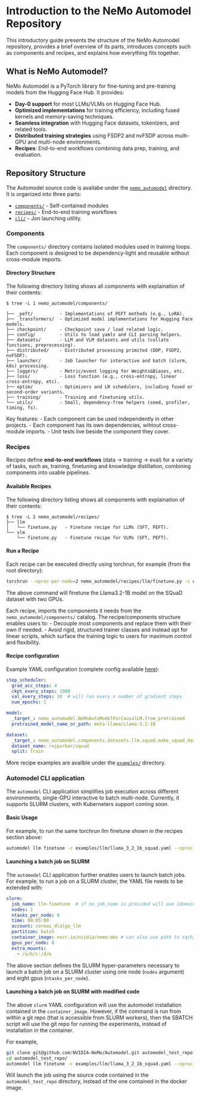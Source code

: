 # Introduction to the NeMo Automodel Repository

This introductory guide presents the structure of the NeMo Automodel repository, provides a brief overview of its parts, introduces concepts such as components and recipes, and explains how everything fits together.

## What is NeMo Automodel?
NeMo Automodel is a PyTorch library for fine-tuning and pre-training models from the Hugging Face Hub. It provides:
- **Day-0 support** for most LLMs/VLMs on Hugging Face Hub.
- **Optimized implementations** for training efficiency, including fused kernels and memory-saving techniques.
- **Seamless integration** with Hugging Face datasets, tokenizers, and related tools.
- **Distributed training strategies** using FSDP2 and nvFSDP across multi-GPU and multi-node environments.
- **Recipes**: End-to-end workflows combining data prep, training, and evaluation.


## Repository Structure
The Automodel source code is availabe under the [`nemo_automodel`](https://github.com/NVIDIA-NeMo/Automodel/tree/main/nemo_automodel) directory. It is organized into three parts:
- [`components/`](https://github.com/NVIDIA-NeMo/Automodel/tree/main/nemo_automodel/components)  - Self-contained modules
- [`recipes/`](https://github.com/NVIDIA-NeMo/Automodel/tree/main/nemo_automodel/recipes) - End-to-end training workflows
- [`cli/`](https://github.com/NVIDIA-NeMo/Automodel/tree/main/nemo_automodel/_cli_) - Jon launching utility.


### Components
The `components/` directory contains isolated modules used in training loops.
Each component is designed to be dependency-light and reusable without cross-module imports.

#### Directory Structure
The following directory listing shows all components with explaination of their contents:
```
$ tree -L 1 nemo_automodel/components/

├── _peft/          - Implementations of PEFT methods (e.g., LoRA).
├── _transformers/  - Optimized model implementations for Hugging Face models.
├── checkpoint/     - Checkpoint save / load related logic.
├── config/         - Utils to load yamls and CLI parsing helpers.
├── datasets/       - LLM and VLM datasets and utils (collate functions, preprocessing).
├── distributed/    - Distributed processing primited (DDP, FSDP2, nvFSDP).
├── launcher/       - Job launcher for interactive and batch (slurm, k8s) processing.
├── loggers/        - Metric/event logging for Weights&Biases, etc.
├── loss/           - Loss function (e.g., cross-entropy, linear cross-entropy, etc).
├── optim/          - Optimizers and LR schedulers, including fused or second-order variants.
├── training/       - Training and finetuning utils.
└── utils/          - Small, dependency-free helpers (seed, profiler, timing, fs).
```

Key features:
    - Each component can be used independently in other projects.
    - Each component has its own dependencies, wihtout cross-module imports.
    - Unit tests live beside the component they cover.

### Recipes
Recipes define **end-to-end workflows** (data → training → eval) for a variety of tasks, such as,
training, finetuning and knowledge distillation, combining components into usable pipelines.

#### Available Recipes
The following directory listing shows all components with explaination of their contents:
```
$ tree -L 2 nemo_automodel/recipes/
├── llm
│   └── finetune.py   - Finetune recipe for LLMs (SFT, PEFT).
└── vlm
    └── finetune.py   - Finetune recipe for VLMs (SFT, PEFT).
```

#### Run a Recipe

Each recipe can be executed directly using torchrun, for example (from the root directory):
```bash
torchrun --nproc-per-node=2 nemo_automodel/recipes/llm/finetune.py -c examples/llm/llama_3_2_1b_squad.yaml
```

The above command will finetune the Llama3.2-1B model on the SQuaD dataset with two GPUs.

Each recipe, imports the components it needs from the `nemo_automodel/components/` catalog.
The recipe/components structure enables users to:
    - Decouple most components and replace them with their own if needed.
    - Avoid rigid, structured trainer classes and instead opt for linear scripts, which surface the training logic to users for maximum control and flexibility.

<!-- For an in-depth explanation of the LLM recipe please also see the [LLM recipe deep-dive guide](docs/llm_recipe_deep_dive.md). -->

#### Recipe configuration
Example YAML configuration (complete config available [here](https://github.com/NVIDIA-NeMo/Automodel/blob/main/examples/llm/llama_3_2_1b_squad.yaml)):
```yaml
step_scheduler:
  grad_acc_steps: 4
  ckpt_every_steps: 1000
  val_every_steps: 10  # will run every x number of gradient steps
  num_epochs: 1

model:
  _target_: nemo_automodel.NeMoAutoModelForCausalLM.from_pretrained
  pretrained_model_name_or_path: meta-llama/Llama-3.2-1B

dataset:
  _target_: nemo_automodel.components.datasets.llm.squad.make_squad_dataset
  dataset_name: rajpurkar/squad
  split: train
```

More recipe examples are availble under the [`examples/`](https://github.com/NVIDIA-NeMo/Automodel/tree/main/examples) directory.

### Automodel CLI application
The `automodel` CLI application simplifies job execution across different environments,
single-GPU interactive to batch multi-node. Currently, it supports SLURM clusters, with Kuberneters support coming soon.

#### Basic Usage
For example, to run the same torchrun llm finetune shown in the recipes section above:
```bash
automodel llm finetune -c examples/llm/llama_3_2_1b_squad.yaml --nproc-per-node=2
```

#### Launching a batch job on SLURM

The `automodel` CLI application further enables users to launch batch jobs. For example, to run
a job on a SLURM cluster, the YAML file needs to be extended with:
```yaml
slurm:
  job_name: llm-finetune  # if no job_name is provided will use {domain}_{command} from invocation
  nodes: 1
  ntasks_per_node: 8
  time: 00:05:00
  account: coreai_dlalgo_llm
  partition: batch
  container_image: nvcr.io/nvidia/nemo:dev # can also use path to sqsh, e.g.: /foo/bar/image.sqsh
  gpus_per_node: 8
  extra_mounts:
    - /a/b/c:/d/e
```
The above section defines the SLURM hyper-parameters necessary to launch a batch job on a SLURM
cluster using one node (`nodes` argument) and eight gpus (`ntasks_per_node`).

#### Launching a batch job on SLURM with modified code

The above `slurm` YAML configuration will use the automodel installation contained in the `container_image`.
However, if the command is run from within a git repo (that is accessible from SLURM workers), then
the SBATCH script will use the git repo for running the experiments, instead of installation in the container.

For example,
```bash
git clone git@github.com:NVIDIA-NeMo/Automodel.git automodel_test_repo
cd automodel_test_repo/
automodel llm finetune -c examples/llm/llama_3_2_1b_squad.yaml --nproc-per-node=2
```

Will launch the job using the source code contained in the `automodel_test_repo` directory, instead
of the one contained in the docker image.
<!-- The [Automodel CLI guide](docs/automodel_cli.md) provides an in-depth explanation of the automodel util. -->
